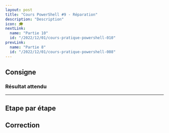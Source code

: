 ```yaml
---
layout: post
title: "Cours PowerShell #9 - Réparation"
description: "Description"
icon: 🎓
nextLink:
  name: "Partie 10"
  id: "/2022/12/01/cours-pratique-powershell-010"
prevLink:
  name: "Partie 8"
  id: "/2022/12/01/cours-pratique-powershell-008"
---
```


## Consigne

### Résultat attendu

---

## Etape par étape

## Correction